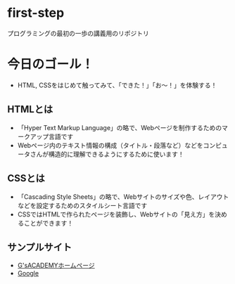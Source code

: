 # first-step
プログラミングの最初の一歩の講義用のリポジトリ

# 今日のゴール！
- HTML, CSSをはじめて触ってみて、「できた！」「お〜！」を体験する！

## HTMLとは
- 「Hyper Text Markup Language」の略で、Webページを制作するためのマークアップ言語です
- Webページ内のテキスト情報の構成（タイトル・段落など）などをコンピュータさんが構造的に理解できるようにするために使います！

## CSSとは
- 「Cascading Style Sheets」の略で、Webサイトのサイズや色、レイアウトなどを設定するためのスタイルシート言語です
- CSSではHTMLで作られたページを装飾し、Webサイトの「見え方」を決めることができます！

## サンプルサイト
- [G'sACADEMYホームページ](https://gsacademy.jp/)
- [Google](https://www.google.co.jp/)

